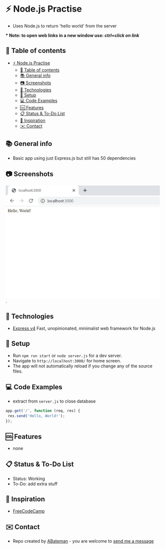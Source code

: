 # :zap: Node.js Practise

* Uses Node.js to return 'hello world' from the server

**\* Note: to open web links in a new window use: _ctrl+click on link_**

## :page_facing_up: Table of contents

* [:zap: Node.js Practise](#zap-nodejs-practise)
	* [:page_facing_up: Table of contents](#page_facing_up-table-of-contents)
	* [:books: General info](#books-general-info)
	* [:camera: Screenshots](#camera-screenshots)
	* [:signal_strength: Technologies](#signal_strength-technologies)
	* [:floppy_disk: Setup](#floppy_disk-setup)
	* [:computer: Code Examples](#computer-code-examples)
	* [:cool: Features](#cool-features)
	* [:clipboard: Status & To-Do List](#clipboard-status--to-do-list)
	* [:clap: Inspiration](#clap-inspiration)
	* [:envelope: Contact](#envelope-contact)

## :books: General info

* Basic app using just Express.js but still has 50 dependencies

## :camera: Screenshots

![Example screenshot](./img/hello.png).

## :signal_strength: Technologies

* [Express v4](https://expressjs.com/) Fast, unopinionated, minimalist web framework for Node.js

## :floppy_disk: Setup

* Run `npm run start` or `node server.js` for a dev server.
* Navigate to `http://localhost:3000/` for home screen.
* The app will not automatically reload if you change any of the source files.

## :computer: Code Examples

* extract from `server.js` to close database

```javascript
app.get('/', function (req, res) {
 res.send('Hello, World!');
});
```

## :cool: Features

* none

## :clipboard: Status & To-Do List

* Status: Working
* To-Do: add extra stuff

## :clap: Inspiration

* [FreeCodeCamp](https://www.freecodecamp.org/learn/apis-and-microservices/basic-node-and-express/start-a-working-express-server)

## :envelope: Contact

* Repo created by [ABateman](https://www.andrewbateman.org) - you are welcome to [send me a message](https://andrewbateman.org/contact)
